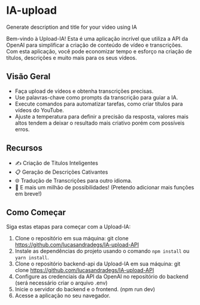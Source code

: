 # IA-upload
Generate description and title for your video using IA

Bem-vindo à Upload-IA! Esta é uma aplicação incrível que utiliza a API da OpenAI para simplificar a criação de conteúdo de vídeo e transcrições. Com esta aplicação, você pode economizar tempo e esforço na criação de títulos, descrições e muito mais para os seus vídeos.

## Visão Geral

- Faça upload de vídeos e obtenha transcrições precisas.
- Use palavras-chave como prompts da transcrição para guiar a IA.
- Execute comandos para automatizar tarefas, como criar títulos para vídeos do YouTube.
- Ajuste a temperatura para definir a precisão da resposta, valores mais altos tendem a deixar o resultado mais criativo porém com possíveis erros.

## Recursos

- ✍️ Criação de Títulos Inteligentes
- 📋 Geração de Descrições Cativantes
- 🌐 Tradução de Transcrições para outro idioma.
- 🤖 E mais um milhão de possibilidades! (Pretendo adicionar mais funções em breve!)

## Como Começar

Siga estas etapas para começar com a Upload-IA:

1. Clone o repositório em sua máquina: git clone https://github.com/lucasandradegs/IA-upload-API
2. Instale as dependências do projeto usando o comando `npm install` ou `yarn install`.
3. Clone o repositório backend-api da Upload-IA em sua máquina: git clone https://github.com/lucasandradegs/IA-upload-API
4. Configure as credenciais da API da OpenAI no repositório do backend (será necessário criar o arquivo .env)
5. Inicie o servidor do backend e o frontend. (npm run dev)
6. Acesse a aplicação no seu navegador.


